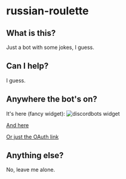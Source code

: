 # russian-roulette
## What is this?
Just a bot with some jokes, I guess.

## Can I help?
I guess.

## Anywhere the bot's on?
It's here (fancy widget):
![discordbots widget](https://discordbots.org/api/widget/305602159741763585.png)

[And here](https://bots.discord.pw/bots/305602159741763585)

[Or just the OAuth link](https://discordapp.com/oauth2/authorize?client_id=305602159741763585&scope=bot&permissions=8)

## Anything else?
No, leave me alone.
